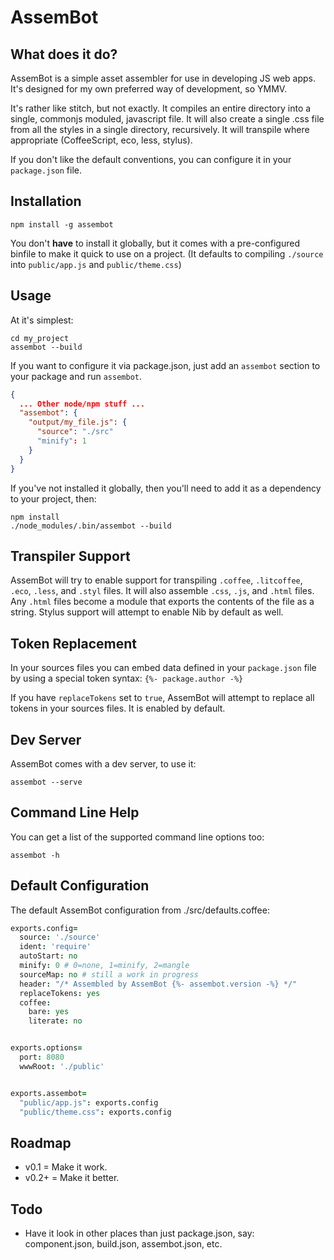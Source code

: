 # AssemBot

## What does it do?

AssemBot is a simple asset assembler for use in developing JS web apps. It's designed for my own preferred way of development, so YMMV.

It's rather like stitch, but not exactly. It compiles an entire directory into a single, commonjs moduled, javascript file. It will also create a single .css file from all the styles in a single directory, recursively. It will transpile where appropriate (CoffeeScript, eco, less, stylus).

If you don't like the default conventions, you can configure it in your `package.json` file.

## Installation

    npm install -g assembot

You don't **have** to install it globally, but it comes with a pre-configured binfile to make it quick to use on a project. (It defaults to compiling `./source` into `public/app.js` and `public/theme.css`)

## Usage

At it's simplest:

    cd my_project
    assembot --build

If you want to configure it via package.json, just add an `assembot` section to your package and run `assembot`.

```json
{
  ... Other node/npm stuff ...
  "assembot": {
    "output/my_file.js": {
      "source": "./src"
      "minify": 1
    }
  }
}
```

If you've not installed it globally, then you'll need to add it as a dependency to your project, then:

    npm install
    ./node_modules/.bin/assembot --build


## Transpiler Support

AssemBot will try to enable support for transpiling `.coffee`, `.litcoffee`, `.eco`, `.less`, and `.styl` files. It will also assemble `.css`, `.js`, and `.html` files. Any `.html` files become a module that exports the contents of the file as a string. Stylus support will attempt to enable Nib by default as well.

## Token Replacement

In your sources files you can embed data defined in your `package.json` file by using a special token syntax: `{%- package.author -%}`

If you have `replaceTokens` set to `true`, AssemBot will attempt to replace all tokens in your sources files. It is enabled by default.

## Dev Server

AssemBot comes with a dev server, to use it:

    assembot --serve


## Command Line Help

You can get a list of the supported command line options too:

    assembot -h

## Default Configuration

The default AssemBot configuration from ./src/defaults.coffee:


```coffeescript
exports.config=
  source: './source'
  ident: 'require'
  autoStart: no
  minify: 0 # 0=none, 1=minify, 2=mangle
  sourceMap: no # still a work in progress
  header: "/* Assembled by AssemBot {%- assembot.version -%} */"
  replaceTokens: yes
  coffee:
    bare: yes
    literate: no


exports.options=
  port: 8080
  wwwRoot: './public'


exports.assembot=
  "public/app.js": exports.config
  "public/theme.css": exports.config

```


## Roadmap

- v0.1 = Make it work.
- v0.2+ = Make it better.

## Todo

- Have it look in other places than just package.json, say: component.json, build.json, assembot.json, etc.
